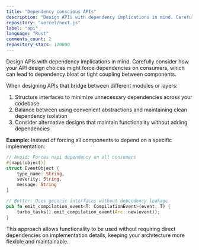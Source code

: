 ```yaml
---
title: "Dependency conscious APIs"
description: "Design APIs with dependency implications in mind. Carefully consider how your API design choices might force dependencies on consumers, which can lead to dependency bloat or tight coupling between components."
repository: "vercel/next.js"
label: "api"
language: "Rust"
comments_count: 2
repository_stars: 120000
---
```


Design APIs with dependency implications in mind. Carefully consider how your API design choices might force dependencies on consumers, which can lead to dependency bloat or tight coupling between components.

When designing APIs that bridge between different modules or layers:

1. Structure interfaces to minimize unnecessary dependencies across your codebase
2. Balance between using convenient abstractions and maintaining clean dependency isolation
3. Consider alternative designs that maintain functionality without adding dependencies

**Example:**
Instead of forcing all components to depend on a specific implementation:

```rust
// Avoid: Forces napi dependency on all consumers
#[napi(object)]
struct EventObject {
    type_name: String,
    severity: String,
    message: String
}

// Better: Uses generic interfaces without dependency leakage
pub fn emit_compilation_event<T: CompilationEvent>(event: T) {
    turbo_tasks().emit_compilation_event(Arc::new(event));
}
```

This approach allows functionality to be used without requiring direct dependencies on implementation details, keeping your architecture more flexible and maintainable.